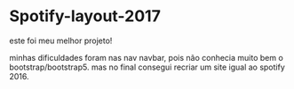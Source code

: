 # Spotify-layout-2017

este foi meu melhor projeto!

minhas dificuldades foram nas nav navbar, pois não conhecia muito bem o bootstrap/bootstrap5.
mas no final consegui recriar um site igual ao spotify 2016.

